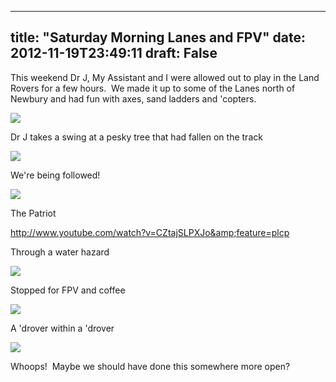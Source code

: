
---
title: "Saturday Morning Lanes and FPV"
date: 2012-11-19T23:49:11
draft: False
---

This weekend Dr J, My Assistant and I were allowed out to play in the Land Rovers for a few hours.  We made it up to some of the Lanes north of Newbury and had fun with axes, sand ladders and 'copters.

<a href="http://logicalgenetics.com/wp-content/uploads/2012/11/20121117_1147501.jpg"><img src="http://logicalgenetics.com/wp-content/uploads/2012/11/20121117_1147501.jpg"/></a>

Dr J takes a swing at a pesky tree that had fallen on the track

<a href="http://logicalgenetics.com/wp-content/uploads/2012/11/IMAG0390.jpg"><img src="http://logicalgenetics.com/wp-content/uploads/2012/11/IMAG0390.jpg"/></a>

We're being followed!

<a href="http://logicalgenetics.com/wp-content/uploads/2012/11/IMAG0377.jpg"><img src="http://logicalgenetics.com/wp-content/uploads/2012/11/IMAG0377.jpg"/></a>

The Patriot

http://www.youtube.com/watch?v=CZtajSLPXJo&amp;feature=plcp

Through a water hazard

<a href="http://logicalgenetics.com/wp-content/uploads/2012/11/20121117_105405.jpg"><img src="http://logicalgenetics.com/wp-content/uploads/2012/11/20121117_105405.jpg"/></a>

Stopped for FPV and coffee

<a href="http://logicalgenetics.com/wp-content/uploads/2012/11/20121117_105126.jpg"><img src="http://logicalgenetics.com/wp-content/uploads/2012/11/20121117_105126.jpg"/></a>

A 'drover within a 'drover

<a href="http://logicalgenetics.com/wp-content/uploads/2012/11/IMAG0378.jpg"><img src="http://logicalgenetics.com/wp-content/uploads/2012/11/IMAG0378.jpg"/></a>

Whoops!  Maybe we should have done this somewhere more open?